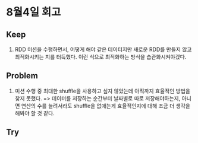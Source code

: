 # 8월4일 회고

## Keep
1. RDD 미션을 수행하면서, 어떻게 해야 같은 데이터지만 새로운 RDD를 만들지 않고 최적화시키는 지를 터득했다. 이런 식으로 최적화하는 방식을 습관화시켜야겠다.


## Problem
1. 미션 수행 중 최대한 shuffle을 사용하고 싶지 않았는데 아직까지 효율적인 방법을 찾지 못했다. => 데이터를 저장하는 순간부터 날짜별로 따로 저장해야하는지, 아니면 연산의 수를 늘려서라도 shuffle을 없애는게 효율적인지에 대해 조금 더 생각을 해봐야 할 것 같다.


## Try

